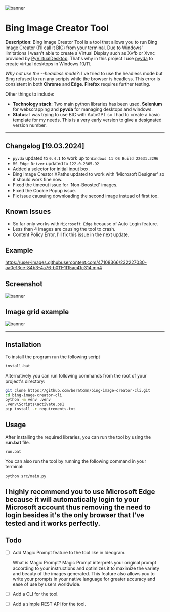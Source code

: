 ![banner](https://raw.githubusercontent.com/beratcmn/bing-image-creator-cli/main/media/banner-0.png)

# Bing Image Creator Tool

**Description**: Bing Image Creator Tool is a tool that allows you to run Bing Image Creator (I'll call it BIC) from your terminal.
Due to Windows' limitations I wasn't able to create a Virtual Display such as Xvfb or Xvnc provided by [PyVirtualDesktop](https://github.com/ponty/PyVirtualDisplay). That's why in this project I use [pyvda](https://github.com/mrob95/pyvda) to create virtual desktops in Windows 10/11.

_Why not use the --headless mode?_: I've tried to use the headless mode but Bing refused to run any scripts while the browser is headless. This error is consistent in both **Chrome** and **Edge**. **Firefox** requires further testing.

Other things to include:

- **Technology stack**: Two main python libraries has been used. **Selenium** for webscrapping and **pyvda** for managing desktops and windows.
- **Status**: I was trying to use BIC with AutoGPT so I had to create a basic template for my needs. This is a very early version to give a designated version number.

---

## Changelog [19.03.2024]

- `pyvda` updated to `0.4.1` to work up to `Windows 11 OS Build 22631.3296`
- `MS Edge Driver` updated to `122.0.2365.92`
- Added a selector for initial input box.
- Bing Image Creator XPaths updated to work with 'Microsoft Designer' so it should work fine now.
- Fixed the timeout issue for 'Non-Boosted' images.
- Fixed the Cookie Popup issue.
- Fix issue causuing downloading the second image instead of first too.

## Known Issues

- So far only works with `Microsoft Edge` because of Auto Login feature.
- Less than 4 images are causing the tool to crash.
- Content Policy Error, I'll fix this issue in the next update.

## Example

https://user-images.githubusercontent.com/47108366/232227030-aa0e13ce-84b3-4a76-b011-1f15ac41c314.mp4

## Screenshot

![banner](https://raw.githubusercontent.com/beratcmn/bing-image-creator-cli/main/media/screenshot-0.png)

## Image grid example

![banner](https://raw.githubusercontent.com/beratcmn/bing-image-creator-cli/main/media/darth-vader-dancing-with-stormtroopers-comic-style.png)

---

## Installation

To install the program run the following script

```bash
install.bat
```

Alternatively you can run following commands from the root of your project's directory:

```bash
git clone https://github.com/beratcmn/bing-image-creator-cli.git
cd bing-image-creator-cli
python -m venv .venv
.venv\Scripts\activate.ps1
pip install -r requirements.txt
```

## Usage

After installing the required libraries, you can run the tool by using the **run.bat** file.

```bash
run.bat
```

You can also run the tool by running the following command in your terminal:

```bash
python src/main.py
```

## I highly recommend you to use **Microsoft Edge** because it will automatically login to your Microsoft account thus removing the need to login besides it's the only browser that I've tested and it works perfectly.

## Todo

- [ ] Add Magic Prompt feature to the tool like in Ideogram.

  What is Magic Prompt? Magic Prompt interprets your original prompt according to your instructions and optimizes it to maximize the variety and beauty of the images generated.
  This feature also allows you to write your prompts in your native language for greater accuracy and ease of use by users worldwide.

- [ ] Add a CLI for the tool.
- [ ] Add a simple REST API for the tool.
